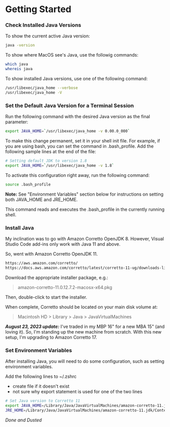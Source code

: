 # Getting Started

### Check Installed Java Versions
To show the current active Java version:

```bash
java -version
```

To show where MacOS see's Java, use the followig commands:

```bash
which java
whereis java
```

To show installed Java versions, use one of the following command:

```bash
/usr/libexec/java_home --verbose
/usr/libexec/java_home -V
```

### Set the Default Java Version for a Terminal Session
Run the following command with the desired Java version as the final parameter:

```bash
export JAVA_HOME=`/usr/libexec/java_home -v 0.00.0_000`
```

To make this change permanent, set it in your shell init file. For example, if you are using bash, you can set the command in .bash_profile. Add the following sample lines at the end of the file:

```bash
# Setting default JDK to version 1.8
export JAVA_HOME=`/usr/libexec/java_home -v 1.8`
```

To activate this configuration right away, run the following command:

```bash
source .bash_profile
```
**Note:** See "Environment Variables" section below for instructions on setting both JAVA_HOME and JRE_HOME.

This command reads and executes the .bash_profile in the currently running shell.

### Install Java
My inclination was to go with Amazon Corretto OpenJDK 8. However, Visual Studio Code add-ins only work with Java 11 and above.

So, went with Amazon Corretto OpenJDK 11.

```bash
https://aws.amazon.com/corretto/
https://docs.aws.amazon.com/corretto/latest/corretto-11-ug/downloads-list.html
```

Download the appropriate installer package, e.g.:
> amazon-corretto-11.0.12.7.2-macosx-x64.pkg

Then, double-click to start the installer.

When complete, Corretto should be located on your main disk volume at:
> Macintosh HD > Library > Java > JavaVirtualMachines

_**August 23, 2023 update:**_ I've traded in my MBP 16" for a new MBA 15" (and loving it). So, I'm standing up the new machine from scratch. With this new setup, I'm upgrading to Amazon Corretto 17.  

### Set Environment Variables
After installing Java, you will need to do some configuration, such as setting environment variables.

Add the following lines to ~/.zshrc
 - create file if it doesn't exist
 - not sure why export statement is used for one of the two lines
```bash
# Set Java version to Corretto 11
export JAVA_HOME=/Library/Java/JavaVirtualMachines/amazon-corretto-11.jdk/Contents/Home
JRE_HOME=/Library/Java/JavaVirtualMachines/amazon-corretto-11.jdk/Contents/Home
```

*Done and Dusted*
